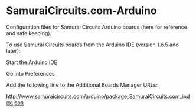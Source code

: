 # SamuraiCircuits.com-Arduino

Configuration files for Samurai Circuits Arduino boards (here for reference and safe keeping).

To use Samurai Circuits boards from the Arduino IDE (version 1.6.5 and later):

Start the Arduino IDE

Go into Preferences

Add the following line to the Additional Boards Manager URLs:

  http://www.samuraicircuits.com/arduino/package_SamuraiCircuits.com_index.json


